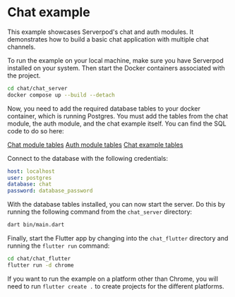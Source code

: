 # Chat example
This example showcases Serverpod's chat and auth modules. It demonstrates how to build a basic chat application with multiple chat channels.

To run the example on your local machine, make sure you have Serverpod installed on your system. Then start the Docker containers associated with the project.

```bash
cd chat/chat_server
docker compose up --build --detach
```

Now, you need to add the required database tables to your docker container, which is running Postgres. You must add the tables from the chat module, the auth module, and the chat example itself. You can find the SQL code to do so here:

[Chat module tables](https://github.com/serverpod/serverpod/blob/main/modules/serverpod_chat/serverpod_chat_server/generated/tables.pgsql)
[Auth module tables](https://github.com/serverpod/serverpod/blob/main/modules/serverpod_auth/serverpod_auth_server/generated/tables.pgsql)
[Chat example tables](https://github.com/serverpod/serverpod/blob/main/examples/chat/chat_server/generated/tables-serverpod.pgsql)

Connect to the database with the following credentials:

```yaml
host: localhost
user: postgres
database: chat
password: database_password
```

With the database tables installed, you can now start the server. Do this by running the following command from the `chat_server` directory:

```bash
dart bin/main.dart
```

Finally, start the Flutter app by changing into the `chat_flutter` directory and running the `flutter run` command:

```bash
cd chat/chat_flutter
flutter run -d chrome
```

If you want to run the example on a platform other than Chrome, you will need to run `flutter create .` to create projects for the different platforms.
